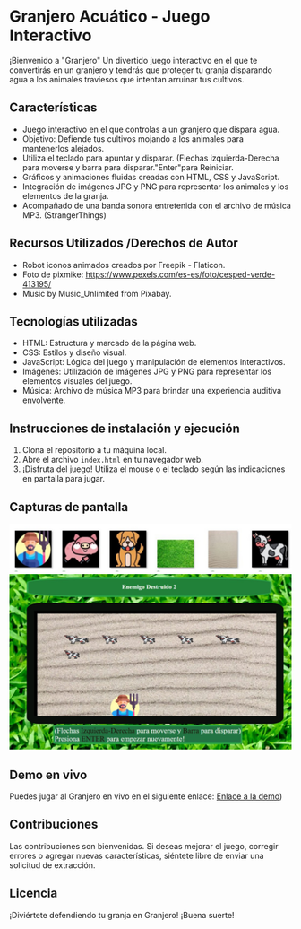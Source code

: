 # Granjero Acuático - Juego Interactivo

¡Bienvenido a "Granjero" Un divertido juego interactivo en el que te convertirás en un granjero y tendrás que proteger tu granja disparando agua a los animales traviesos que intentan arruinar tus cultivos.

## Características

- Juego interactivo en el que controlas a un granjero que dispara agua.
- Objetivo: Defiende tus cultivos mojando a los animales para mantenerlos alejados.
- Utiliza el teclado para apuntar y disparar. (Flechas izquierda-Derecha para moverse y barra para disparar."Enter"para Reiniciar.
- Gráficos y animaciones fluidas creadas con HTML, CSS y JavaScript.
- Integración de imágenes JPG y PNG para representar los animales y los elementos de la granja.
- Acompañado de una banda sonora entretenida con el archivo de música MP3.
  (StrangerThings)
  
## Recursos Utilizados /Derechos de Autor

 - Robot iconos animados creados por Freepik - Flaticon.
 - Foto de pixmike: https://www.pexels.com/es-es/foto/cesped-verde-413195/
 - Music by Music_Unlimited from Pixabay.
 
## Tecnologías utilizadas

- HTML: Estructura y marcado de la página web.
- CSS: Estilos y diseño visual.
- JavaScript: Lógica del juego y manipulación de elementos interactivos.
- Imágenes: Utilización de imágenes JPG y PNG para representar los elementos visuales del juego.
- Música: Archivo de música MP3 para brindar una experiencia auditiva envolvente.

## Instrucciones de instalación y ejecución

1. Clona el repositorio a tu máquina local.
2. Abre el archivo `index.html` en tu navegador web.
3. ¡Disfruta del juego! Utiliza el mouse o el teclado según las indicaciones en pantalla para jugar.

## Capturas de pantalla

![Imagen del Juego1](images/NewImg/Img1.jpg)
![Imagen del Juego2](images/NewImg/Img2.jpg)

## Demo en vivo

Puedes jugar al Granjero en vivo en el siguiente enlace: [Enlace a la demo](https://orivero83.github.io/Granjero/))

## Contribuciones

Las contribuciones son bienvenidas. Si deseas mejorar el juego, corregir errores o agregar nuevas características, siéntete libre de enviar una solicitud de extracción.

## Licencia

¡Diviértete defendiendo tu granja en Granjero! ¡Buena suerte!
